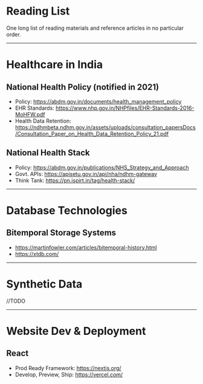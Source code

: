 # Reading List
One long list of reading materials and reference articles in no particular order.

---

# Healthcare in India
## National Health Policy (notified in 2021)
- Policy: https://abdm.gov.in/documents/health_management_policy
- EHR Standards: https://www.nhp.gov.in/NHPfiles/EHR-Standards-2016-MoHFW.pdf
- Health Data Retention: https://ndhmbeta.ndhm.gov.in/assets/uploads/consultation_papersDocs/Consultation_Paper_on_Health_Data_Retention_Policy_21.pdf

## National Health Stack
- Policy: https://abdm.gov.in/publications/NHS_Strategy_and_Approach
- Govt. APIs: https://apisetu.gov.in/api/nha/ndhm-gateway
- Think Tank: https://pn.ispirt.in/tag/health-stack/

---

# Database Technologies
## Bitemporal Storage Systems
- https://martinfowler.com/articles/bitemporal-history.html
- https://xtdb.com/

---

# Synthetic Data
//TODO

---

# Website Dev & Deployment
## React
- Prod Ready Framework: https://nextjs.org/
- Develop, Preview, Ship: https://vercel.com/

